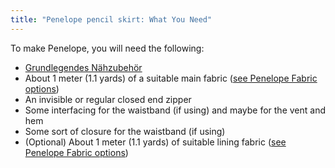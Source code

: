 ```yaml
---
title: "Penelope pencil skirt: What You Need"
---
```


To make Penelope, you will need the following:

- [Grundlegendes Nähzubehör](/docs/sewing/basic-sewing-supplies)
- About 1 meter (1.1 yards) of a suitable main fabric ([see Penelope Fabric options](/docs/patterns/penelope/fabric))
- An invisible or regular closed end zipper
- Some interfacing for the waistband (if using) and maybe for the vent and hem
- Some sort of closure for the waistband (if using)
- (Optional) About 1 meter (1.1 yards) of suitable lining fabric ([see Penelope Fabric options](/docs/patterns/penelope/fabric))

